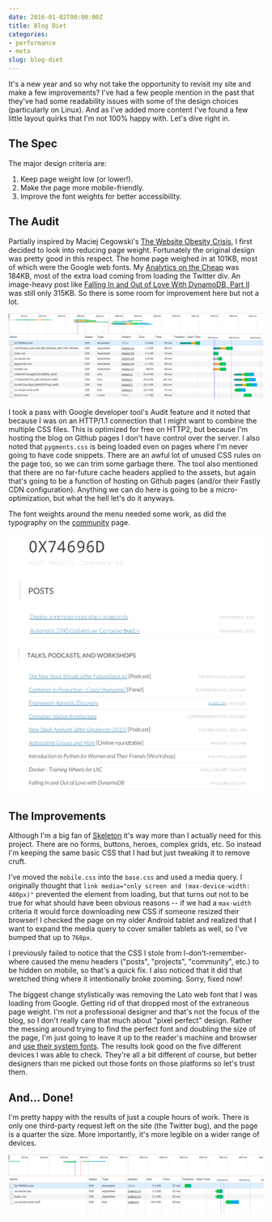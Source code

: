 ```yaml
---
date: 2016-01-02T00:00:00Z
title: Blog Diet
categories:
- performance
- meta
slug: blog-diet
---
```


It's a new year and so why not take the opportunity to revisit my site and make a few improvements? I've had a few people mention in the past that they've had some readability issues with some of the design choices (particularly on Linux). And as I've added more content I've found a few little layout quirks that I'm not 100% happy with. Let's dive right in.

## The Spec

The major design criteria are:

1. Keep page weight low (or lower!).
1. Make the page more mobile-friendly.
1. Improve the font weights for better accessibility.


## The Audit

Partially inspired by Maciej Cegowski's [The Website Obesity Crisis](http://idlewords.com/talks/website_obesity.htm), I first decided to look into reducing page weight. Fortunately the original design was pretty good in this respect. The home page weighed in at 101KB, most of which were the Google web fonts. My [Analytics on the Cheap](/posts/analytics-on-the-cheap) was 184KB, most of the extra load coming from loading the Twitter div. An image-heavy post like [Falling In and Out of Love With DynamoDB, Part II](posts/falling-in-and-out-of-love-with-dynamodb-part-ii/) was still only 315KB. So there is some room for improvement here but not a lot.

![Homepage waterfall diagram, before](/images/20160102/waterfall-before.png)


I took a pass with Google developer tool's Audit feature and it noted that because I was on an HTTP/1.1 connection that I might want to combine the multiple CSS files. This is optimized for free on HTTP2, but because I'm hosting the blog on Github pages I don't have control over the server. I also noted that `pygments.css` is being loaded even on pages where I'm never going to have code snippets. There are an awful lot of unused CSS rules on the page too, so we can trim some garbage there. The tool also mentioned that there are no far-future cache headers applied to the assets, but again that's going to be a function of hosting on Github pages (and/or their Fastly CDN configuration). Anything we can do here is going to be a micro-optimization, but what the hell let's do it anyways.

The font weights around the menu needed some work, as did the typography on the [community](/community.html) page.

![Menu, before](/images/20160102/menu-before.png)
![List of talks, before](/images/20160102/community-before.png)

## The Improvements

Although I'm a big fan of [Skeleton](http://getskeleton.com) it's way more than I actually need for this project. There are no forms, buttons, heroes, complex grids, etc. So instead I'm keeping the same basic CSS that I had but just tweaking it to remove cruft.

I've moved the `mobile.css` into the `base.css` and used a media query. I originally thought that `link media="only screen and (max-device-width: 480px)"` prevented the element from loading, but that turns out not to be true for what should have been obvious reasons -- if we had a `max-width` criteria it would force downloading new CSS if someone resized their browser! I checked the page on my older Android tablet and realized that I want to expand the media query to cover smaller tablets as well, so I've bumped that up to `768px`.

I previously failed to notice that the CSS I stole from I-don't-remember-where caused the menu headers ("posts", "projects", "community", etc.) to be hidden on mobile, so that's a quick fix. I also noticed that it did that wretched thing where it intentionally broke zooming. Sorry, fixed now!

The biggest change stylistically was removing the Lato web font that I was loading from Google. Getting rid of that dropped most of the extraneous page weight. I'm not a professional designer and that's not the focus of the blog, so I don't really care that much about "pixel perfect" design. Rather the messing around trying to find the perfect font and doubling the size of the page, I'm just going to leave it up to the reader's machine and browser and [use their system fonts](http://www.smashingmagazine.com/2015/11/using-system-ui-fonts-practical-guide/). The results look good on the five different devices I was able to check. They're all a bit different of course, but better designers than me picked out those fonts on those platforms so let's trust them.

## And... Done!

I'm pretty happy with the results of just a couple hours of work. There is only one third-party request left on the site (the Twitter bug), and the page is a quarter the size. More importantly, it's more legible on a wider range of devices.

![Homepage waterfall diagram, after](/images/20160102/waterfall-after.png)
